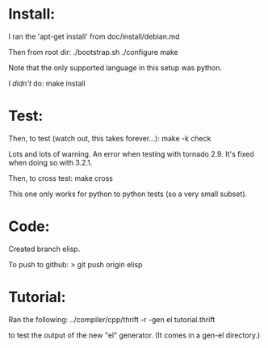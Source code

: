 Install:
========

I ran the 'apt-get install' from doc/install/debian.md

Then from root dir:
    ./bootstrap.sh
    ./configure
    make

Note that the only supported language in this setup was python.

I *didn't* do:
    make install


Test:
=====

Then, to test (watch out, this takes forever...):
    make -k check

Lots and lots of warning.
An error when testing with tornado 2.9. It's fixed when doing so with 3.2.1.

Then, to cross test:
    make cross

This one only works for python to python tests (so a very small subset).


Code:
=====

Created branch elisp.

To push to github:
    > git push origin elisp


Tutorial:
=========

Ran the following:
    ../compiler/cpp/thrift -r -gen el tutorial.thrift

to test the output of the new "el" generator. (It comes in a gen-el directory.)
